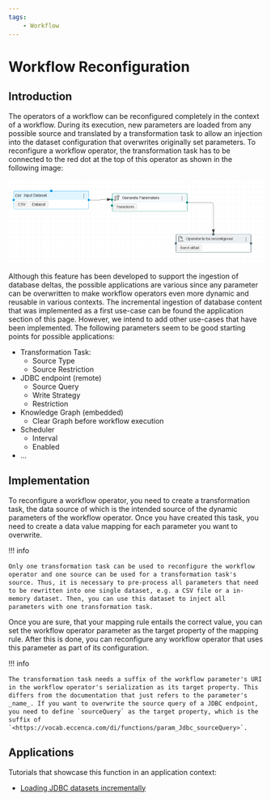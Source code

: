 ```yaml
---
tags:
    - Workflow
---
```

# Workflow Reconfiguration

## Introduction

The operators of a workflow can be reconfigured completely in the context of a workflow. During its execution, new parameters are loaded from any possible source and translated by a transformation task to allow an injection into the dataset configuration that overwrites originally set parameters. To reconfigure a workflow operator, the transformation task has to be connected to the red dot at the top of this operator as shown in the following image:

![Workflow config port](wf-config-port.png)

Although this feature has been developed to support the ingestion of database deltas, the possible applications are various since any parameter can be overwritten to make workflow operators even more dynamic and reusable in various contexts. The incremental ingestion of database content that was implemented as a first use-case can be found the application section of this page. However, we intend to add other use-cases that have been implemented. The following parameters seem to be good starting points for possible applications:

- Transformation Task:
    - Source Type
    - Source Restriction
- JDBC endpoint (remote)
    - Source Query
    - Write Strategy
    - Restriction
- Knowledge Graph (embedded)
    - Clear Graph before workflow execution
- Scheduler
    - Interval
    - Enabled
- …

## Implementation

To reconfigure a workflow operator, you need to create a transformation task, the data source of which is the intended source of the dynamic parameters of the workflow operator. Once you have created this task, you need to create a data value mapping for each parameter you want to overwrite.

!!! info

    Only one transformation task can be used to reconfigure the workflow operator and one source can be used for a transformation task's source. Thus, it is necessary to pre-process all parameters that need to be rewritten into one single dataset, e.g. a CSV file or a in-memory dataset. Then, you can use this dataset to inject all parameters with one transformation task.

Once you are sure, that your mapping rule entails the correct value, you can set the workflow operator parameter as the target property of the mapping rule. After this is done, you can reconfigure any workflow operator that uses this parameter as part of its configuration.

!!! info

    The transformation task needs a suffix of the workflow parameter's URI in the workflow operator's serialization as its target property. This differs from the documentation that just refers to the parameter's _name_. If you want to overwrite the source query of a JDBC endpoint, you need to define `sourceQuery` as the target property, which is the suffix of `<https://vocab.eccenca.com/di/functions/param_Jdbc_sourceQuery>`.

## Applications

Tutorials that showcase this function in an application context:

- [Loading JDBC datasets incrementally](/build/workflow-reconfiguration/loading-jdbc-datasets-incrementally)
